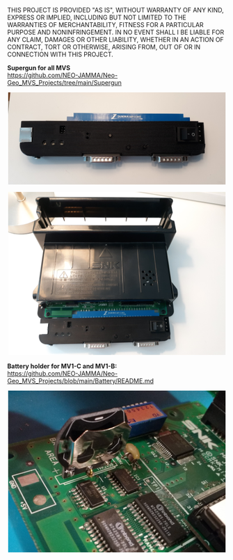 THIS PROJECT IS PROVIDED "AS IS", WITHOUT WARRANTY OF ANY KIND, EXPRESS OR IMPLIED, INCLUDING BUT NOT LIMITED TO THE WARRANTIES OF MERCHANTABILITY, FITNESS FOR A PARTICULAR PURPOSE AND NONINFRINGEMENT. IN NO EVENT SHALL I BE LIABLE FOR ANY CLAIM, DAMAGES OR OTHER LIABILITY, WHETHER IN AN ACTION OF CONTRACT, TORT OR OTHERWISE, ARISING FROM, OUT OF OR IN CONNECTION WITH THIS PROJECT.

<b>Supergun for all MVS</b><br>
https://github.com/NEO-JAMMA/Neo-Geo_MVS_Projects/tree/main/Supergun
<p align="center">
  <img  src="Supergun/Pictures/Assemble.jpg" width="500" />
</p>
<p align="center">
  <img  src="Supergun/Pictures/MV1-C.jpg" width="500" />
</p>

<b>Battery holder for MV1-C and MV1-B:</b><br>
https://github.com/NEO-JAMMA/Neo-Geo_MVS_Projects/blob/main/Battery/README.md
<p align="center">
  <img  src="Battery/Pictures/Solder_Vertical.jpg" width="500" />
</p>
